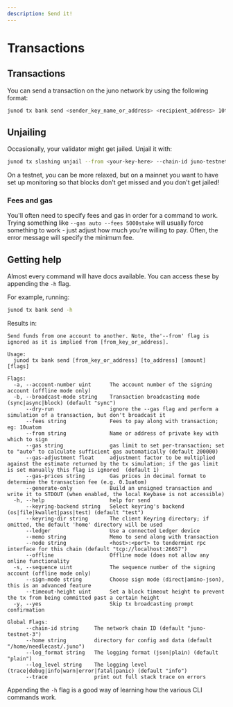 ```yaml
---
description: Send it!
---
```


# Transactions

## Transactions

You can send a transaction on the juno network by using the following format:

```bash
junod tx bank send <sender_key_name_or_address> <recipient_address> 10token --chain-id=<chain_id>
```

## Unjailing

Occasionally, your validator might get jailed. Unjail it with:

```bash
junod tx slashing unjail --from <your-key-here> --chain-id juno-testnet-n --gas auto --fees 5000stake
```

On a testnet, you can be more relaxed, but on a mainnet you want to have set up monitoring so that blocks don't get missed and you don't get jailed!

### Fees and gas

You'll often need to specify fees and gas in order for a command to work. Trying something like `--gas auto --fees 5000stake` will usually force something to work - just adjust how much you're willing to pay. Often, the error message will specify the minimum fee.

## Getting help

Almost every command will have docs available. You can access these by appending the `-h` flag.

For example, running:

```bash
junod tx bank send -h
```

Results in:

```text
Send funds from one account to another. Note, the'--from' flag is
ignored as it is implied from [from_key_or_address].

Usage:
  junod tx bank send [from_key_or_address] [to_address] [amount] [flags]

Flags:
  -a, --account-number uint      The account number of the signing account (offline mode only)
  -b, --broadcast-mode string    Transaction broadcasting mode (sync|async|block) (default "sync")
      --dry-run                  ignore the --gas flag and perform a simulation of a transaction, but don't broadcast it
      --fees string              Fees to pay along with transaction; eg: 10uatom
      --from string              Name or address of private key with which to sign
      --gas string               gas limit to set per-transaction; set to "auto" to calculate sufficient gas automatically (default 200000)
      --gas-adjustment float     adjustment factor to be multiplied against the estimate returned by the tx simulation; if the gas limit is set manually this flag is ignored  (default 1)
      --gas-prices string        Gas prices in decimal format to determine the transaction fee (e.g. 0.1uatom)
      --generate-only            Build an unsigned transaction and write it to STDOUT (when enabled, the local Keybase is not accessible)
  -h, --help                     help for send
      --keyring-backend string   Select keyring's backend (os|file|kwallet|pass|test) (default "test")
      --keyring-dir string       The client Keyring directory; if omitted, the default 'home' directory will be used
      --ledger                   Use a connected Ledger device
      --memo string              Memo to send along with transaction
      --node string              <host>:<port> to tendermint rpc interface for this chain (default "tcp://localhost:26657")
      --offline                  Offline mode (does not allow any online functionality
  -s, --sequence uint            The sequence number of the signing account (offline mode only)
      --sign-mode string         Choose sign mode (direct|amino-json), this is an advanced feature
      --timeout-height uint      Set a block timeout height to prevent the tx from being committed past a certain height
  -y, --yes                      Skip tx broadcasting prompt confirmation

Global Flags:
      --chain-id string     The network chain ID (default "juno-testnet-3")
      --home string         directory for config and data (default "/home/needlecast/.juno")
      --log_format string   The logging format (json|plain) (default "plain")
      --log_level string    The logging level (trace|debug|info|warn|error|fatal|panic) (default "info")
      --trace               print out full stack trace on errors
```

Appending the `-h` flag is a good way of learning how the various CLI commands work.


